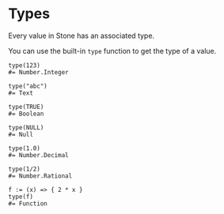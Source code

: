 Types
=====

Every value in Stone has an associated type.

You can use the built-in `type` function to get the type of a value.

~~~ stone
type(123)
#= Number.Integer

type("abc")
#= Text

type(TRUE)
#= Boolean

type(NULL)
#= Null

type(1.0)
#= Number.Decimal

type(1/2)
#= Number.Rational

f := (x) => { 2 * x }
type(f)
#= Function
~~~
